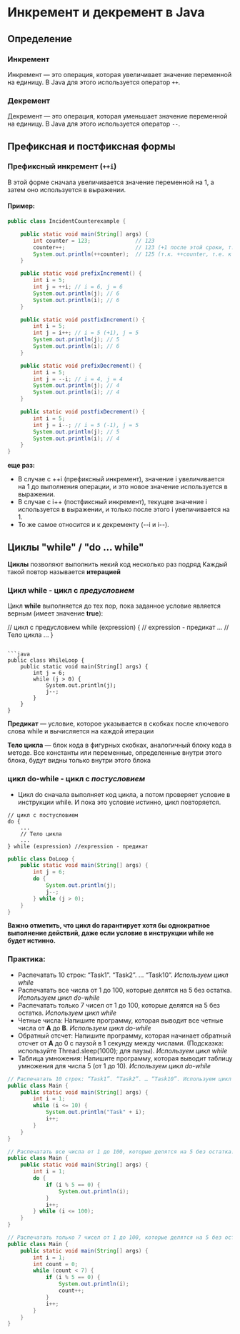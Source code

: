 # Инкремент и декремент в Java

## Определение

### Инкремент

Инкремент — это операция, которая увеличивает значение переменной на единицу. В Java для этого используется оператор `++`.

### Декремент

Декремент — это операция, которая уменьшает значение переменной на единицу. В Java для этого используется оператор `--`.

## Префиксная и постфиксная формы

### Префиксный инкремент (`++i`)

В этой форме сначала увеличивается значение переменной на 1, а затем оно используется в выражении.

#### Пример:

```java
public class IncidentCounterexample {

    public static void main(String[] args) {
        int counter = 123;              // 123
        counter++;                      // 123 (+1 после этой сроки, т.е. станет 124)
        System.out.println(++counter);  // 125 (т.к. ++counter, т.е. к прошлому значению (124) сначала прибавили 1)
    }

    public static void prefixIncrement() {
        int i = 5;
        int j = ++i; // i = 6, j = 6
        System.out.println(j); // 6
        System.out.println(i); // 6
    }

    public static void postfixIncrement() {
        int i = 5;
        int j = i++; // i = 5 (+1), j = 5
        System.out.println(j); // 5
        System.out.println(i); // 6
    }

    public static void prefixDecrement() {
        int i = 5;
        int j = --i; // i = 4, j = 4
        System.out.println(j); // 4
        System.out.println(i); // 4
    }

    public static void postfixDecrement() {
        int i = 5;
        int j = i--; // i = 5 (-1), j = 5
        System.out.println(j); // 5
        System.out.println(i); // 4
    }
}
```

**еще раз:**
- В случае с ++i (префиксный инкремент), значение i увеличивается на 1 до выполнения операции, и это новое значение используется в выражении.
- В случае с i++ (постфиксный инкремент), текущее значение i используется в выражении, и только после этого i увеличивается на 1.
- То же самое относится и к декременту (--i и i--).

## Циклы "while" / "do ... while"

**Циклы** позволяют выполнить некий код несколько раз подряд
Каждый такой повтор называется **итерацией**

### Цикл **while** - цикл с **_предусловием_**

Цикл **while** выполняется до тех пор, пока заданное условие является верным (имеет значение **true**):


// цикл с предусловием
while (expression) { // expression - предикат
    ...
    // Тело цикла
    ...
}
```

```java
public class WhileLoop {
    public static void main(String[] args) {
        int j = 6;
        while (j > 0) {
            System.out.println(j);
            j--;
        }
    }
}
```

**Предикат** — условие, которое указывается в скобках после ключевого слова while и вычисляется на каждой итерации

**Тело цикла** — блок кода в фигурных скобках, аналогичный блоку кода в методе. Все константы или переменные,
определенные внутри этого блока, будут видны только внутри этого блока

### цикл **do-while** - цикл с **_постусловием_**

- Цикл do сначала выполняет код цикла, а потом проверяет условие в инструкции while. И пока это условие истинно, цикл
  повторяется.

```
// цикл с постусловием
do {
    ...
    // Тело цикла
    ...
} while (expression) //expression - предикат
```

```java
public class DoLoop {
    public static void main(String[] args) {
        int j = 6;
        do {
            System.out.println(j);
            j--;
        } while (j > 0);
    }
}
```

**Важно отметить, что цикл do гарантирует хотя бы однократное выполнение действий, даже если условие в инструкции while
не
будет истинно.**

### Практика:

- Распечатать 10 строк: “Task1”. “Task2”. … “Task10”. _Используем цикл while_
- Распечатать все числа от 1 до 100, которые делятся на 5 без остатка. _Используем цикл do-while_
- Распечатать только 7 чисел от 1 до 100, которые делятся на 5 без остатка. _Используем цикл while_
- Четные числа: Напишите программу, которая выводит все четные числа от **A** до **B**. _Используем цикл do-while_
- Обратный отсчет: Напишите программу, которая начинает обратный отсчет от **A** до 0 с паузой в 1 секунду между
  числами. (Подсказка: используйте Thread.sleep(1000); для паузы). _Используем цикл while_
- Таблица умножения: Напишите программу, которая выводит таблицу умножения для числа 5 (от 1 до 10). _Используем цикл
  do-while_

````java
// Распечатать 10 строк: “Task1”. “Task2”. … “Task10”. Используем цикл while
public class Main {
    public static void main(String[] args) {
        int i = 1;
        while (i <= 10) {
            System.out.println("Task" + i);
            i++;
        }
    }
}

````

````java
// Распечатать все числа от 1 до 100, которые делятся на 5 без остатка. Используем цикл do-while
public class Main {
    public static void main(String[] args) {
        int i = 1;
        do {
            if (i % 5 == 0) {
                System.out.println(i);
            }
            i++;
        } while (i <= 100);
    }
}
````

````java
// Распечатать только 7 чисел от 1 до 100, которые делятся на 5 без остатка. Используем цикл while
public class Main {
    public static void main(String[] args) {
        int i = 1;
        int count = 0;
        while (count < 7) {
            if (i % 5 == 0) {
                System.out.println(i);
                count++;
            }
            i++;
        }
    }
}
````
 

